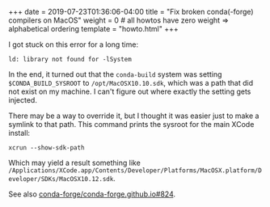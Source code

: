 +++
date = 2019-07-23T01:36:06-04:00
title = "Fix broken conda(-forge) compilers on MacOS"
weight = 0 # all howtos have zero weight => alphabetical ordering
template = "howto.html"
+++

I got stuck on this error for a long time:

```
ld: library not found for -lSystem
```

In the end, it turned out that the `conda-build` system was setting
`$CONDA_BUILD_SYSROOT` to `/opt/MacOSX10.10.sdk`, which was a path that did
not exist on my machine. I can't figure out where exactly the setting
gets injected.

There may be a way to override it, but I thought it was easier just to
make a symlink to that path. This command prints the sysroot for the
main XCode install:

```
xcrun --show-sdk-path
```

Which may yield a result something like
`/Applications/XCode.app/Contents/Developer/Platforms/MacOSX.platform/Developer/SDKs/MacOSX10.12.sdk`.

See also
[conda-forge/conda-forge.github.io#824](https://github.com/conda-forge/conda-forge.github.io/issues/824).
